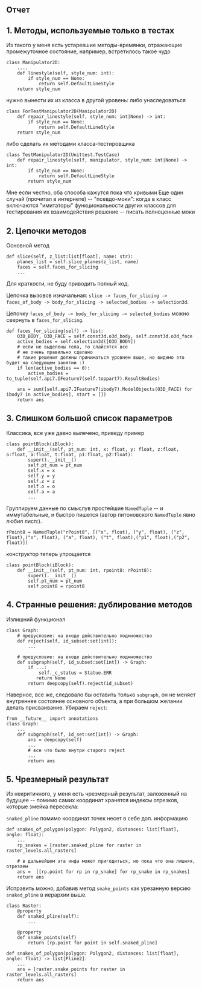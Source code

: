 ## Отчет

## 1. Методы, используемые только в тестах
Из такого у меня есть устаревшие методы-времянки, отражающие промежуточное состояние, например, встретилось такое чудо
```
class Manipulator2D:
    ....
    def linestyle(self, style_num: int):
        if style_num == None:
            return self.DefaultLineStyle
    return style_num
```
нужно вынести их из класса в другой уровень: либо унаследоваться
```
class ForTestManipulator2D(Manipulator2D)
    def repair_linestyle(self, style_num: int|None) -> int:
        if style_num == None:
            return self.DefaultLineStyle
    return style_num
```
либо сделать их методами класса-тестировщика
```
class TestManipulator2D(Unittest.TestCase)
    def repair_linestyle(self, manipulator, style_num: int|None) -> int:
        if style_num == None:
            return self.DefaultLineStyle
        return style_num
```
Мне если честно, оба способа кажутся пока что кривыми
Еще один случай (прочитал в интернете) -- "псевдо-моки": когда в класс включаются "имитаторы" функциональности других классов для тестирования их взаимодействия
решение -- писать полноценные моки

## 2. Цепочки методов
Основной метод
```
def slice(self, z_list:list[float], name: str):
    planes_list = self.slice_planes(z_list, name)
    faces = self.faces_for_slicing
    ...
```
Для краткости, не буду приводить полный код.

Цепочка вызовов изначальная: `slice -> faces_for_slicing ->  faces_of_body -> body_for_slicing -> selected_bodies -> selection3d`.

Цепочку  `faces_of_body -> body_for_slicing -> selected_bodies`  можно свернуть в `faces_for_slicing`.

```
def faces_for_slicing(self) -> list:
    O3D_BODY, O3D_FACE = self.const3d.o3d_body, self.const3d.o3d_face
    active_bodies = self.selection3d([O3D_BODY])
    # если не выделены тела, то слайсятся все 
    # не очень правильно сделано
    # такие решения должны приниматься уровнем выше, но видимо это будет на следующем занятии :)
	if len(active_bodies == 0):
        active_bodies = to_tuple(self.api7.IFeature7(self.toppart7).ResultBodies)

    ans = sum([self.api7.IFeature7(ibody7).ModelObjects(O3D_FACE) for ibody7 in active_bodies], start = [])
    return ans
```

##  3. Слишком большой список параметров 
Классика, все уже давно вылечено, приведу пример
```
class pointBlock(iBlock):
    def __init__(self, pt_num: int, x: float, y: float, z:float, o:float, a:float, t:float, p1:float, p2:float):
        super().__init__()
        self.pt_num = pt_num
        self.x = x
        self.y = y
        self.z = z
        self.o = o
        self.a = a
        ...
```
Группируем данные по смыслув простейшие `NamedTuple`  -- и иммутабельные, и быстро пишется (автор питоновского  `NamedTuple` явно любил лисп:).
```
rPoint8 = NamedTuple("rPoint8", [("x", float), ("y", float), ("z", float),("o", float), ("a", float), ("t", float),("p1", float),("p2", float)])
```
конструктор теперь упрощается

```
class pointBlock(iBlock):
    def __init__(self, pt_num: int, rpoint8: rPoint8):
        super().__init__()
        self.pt_num = pt_num
        self.point8 = rpoint8
```

## 4. Странные решения: дублирование методов
Излишний функционал
```
class Graph:
    # предусловие: на входе действительно подмножество
    def reject(self, id_subset:set[int]):
        ...

    # предусловие: на входе действительно подмножество
    def subgraph(self, id_subset:set[int]) -> Graph:
        if ...:
            self._c_status = Statue.ERR
           return None
        return deepcopy(self).reject(id_subset)
```

Наверное, все же, следовало бы оставить только `subgraph`, он не меняет внутреннее состояние основного объекта, а при большом желании делать присваивание. Убираем `reject`:
```
from __future__ import annotations
class Graph:
	...   
    def subgraph(self, id_set:set[int]) -> Graph:
        ans = deepcopy(self)
        ...
        # все что было внутри старого reject
        ...
        return ans
```

## 5. Чрезмерный результат
Из некритичного, у меня есть чрезмерный результат, заложенный на будущее -- помимо самих координат хранятся индексы отрезков, которые змейка пересекла:

`snaked_pline` помимо координат точек несет в себе доп. информацию
```
def snakes_of_polygon(polygon: Polygon2, distances: list[float], angle: float):
    ...
    rp_snakes = [raster.snaked_pline for raster in raster_levels.all_rasters]

    # в дальнейшем эта инфа может пригодиться, но пока что она лишняя, отрезаем
    ans =  [[rp.point for rp in rp_snake] for rp_snake in rp_snakes]
    return ans
```

Исправить можно, добавив метод `snake_points` как урезанную версию `snaked_pline` в иерархии выше.
```
class Raster:
    @property
    def snaked_pline(self):
        ...

    @property
    def snake_points(self)
        return [rp.point for point in self.snaked_pline]

def snakes_of_polygon(polygon: Polygon2, distances: list[float], angle: float) -> list[Pline2]:
    ...
    ans = [raster.snake_points for raster in raster_levels.all_rasters]
    return ans
```

